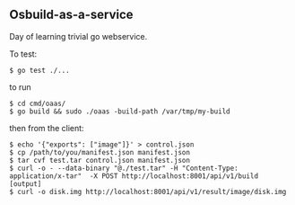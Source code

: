 Osbuild-as-a-service
--------------------

Day of learning trivial go webservice.

To test:
```
$ go test ./...
```
to run
```
$ cd cmd/oaas/
$ go build && sudo ./oaas -build-path /var/tmp/my-build
```
then from the client:
```
$ echo '{"exports": ["image"]}' > control.json
$ cp /path/to/you/manifest.json manifest.json
$ tar cvf test.tar control.json manifest.json
$ curl -o - --data-binary "@./test.tar" -H "Content-Type: application/x-tar"  -X POST http://localhost:8001/api/v1/build
[output]
$ curl -o disk.img http://localhost:8001/api/v1/result/image/disk.img
```

